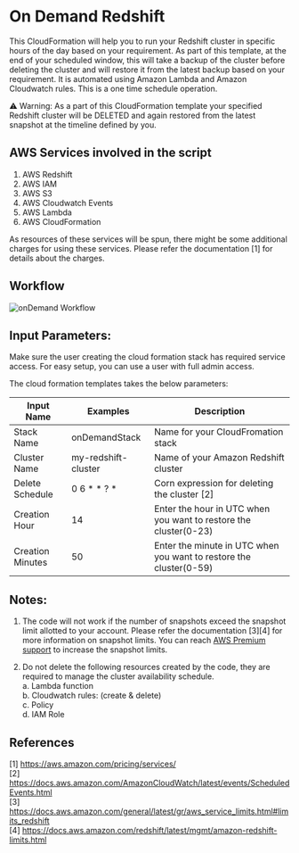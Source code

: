 # On Demand Redshift

This CloudFormation will help you to run your Redshift cluster in specific hours of the day based on your requirement. As part of this template, at the end of your scheduled window, this will take a backup of the cluster before deleting the cluster and will restore it from the latest backup based on your requirement. It is automated using Amazon Lambda and Amazon Cloudwatch rules. This is a one time schedule operation.

:warning: Warning: As a part of this CloudFormation template your specified Redshift cluster will be DELETED and again restored from the latest snapshot at the timeline defined by you.

## AWS Services involved in the script

1. AWS Redshift
2. AWS IAM
3. AWS S3
4. AWS Cloudwatch Events
5. AWS Lambda
6. AWS CloudFormation

As resources of these services will be spun, there might be some additional charges for using these services. Please refer the documentation [1] for details about the charges.


## Workflow

![onDemand Workflow](onDemandFlow.png)


## Input Parameters:

Make sure the user creating the cloud formation stack has required service access. For easy setup, you can use a user with full admin access.

The cloud formation templates takes the below parameters:

| Input Name              | Examples       | Description                                              |
| -------------------     | ---------      | -------------------------------------------------------- |
| Stack Name          | onDemandStack    | Name for your CloudFromation stack                 	    |
| Cluster Name		  | my-redshift-cluster     | Name of your Amazon Redshift cluster                  |
| Delete Schedule          	  | 0 6 * * ? *		   | Corn expression for deleting the cluster [2]     |
| Creation Hour             | 14		   | Enter the hour in UTC when you want to restore the cluster(0-23)    |
| Creation Minutes               | 50		   | Enter the minute in UTC when you want to restore the cluster(0-59)   |



## Notes:
1. The code will not work if the number of snapshots exceed the snapshot limit allotted to your account. Please refer the documentation [3][4] for more information on snapshot limits. You can reach [AWS Premium support](https://aws.amazon.com/premiumsupport/) to increase the snapshot limits.

2. Do not delete the following resources created by the code, they are required to manage the cluster availability schedule. <br>
	a. Lambda function <br>
	b. Cloudwatch rules: (create & delete) <br>
	c. Policy  <br>
	d. IAM Role <br>

## References 
[1] https://aws.amazon.com/pricing/services/ <br>
[2] https://docs.aws.amazon.com/AmazonCloudWatch/latest/events/ScheduledEvents.html <br>
[3] https://docs.aws.amazon.com/general/latest/gr/aws_service_limits.html#limits_redshift <br>
[4] https://docs.aws.amazon.com/redshift/latest/mgmt/amazon-redshift-limits.html

